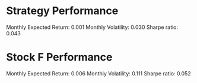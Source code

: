 # Strategy Performance
Monthly Expected Return: 0.001
Monthly Volatility: 0.030
Sharpe ratio: 0.043
# Stock F Performance
Monthly Expected Return: 0.006
Monthly Volatility: 0.111
Sharpe ratio: 0.052
